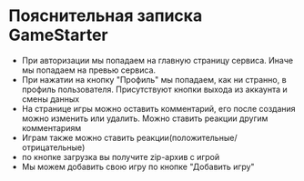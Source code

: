 # Пояснительная записка GameStarter

- При авторизации мы попадаем на главную страницу сервиса. Иначе мы попадаем на превью сервиса.
- При нажатии на кнопку "Профиль" мы попадаем, как ни странно, в профиль пользователя. Присутствуют кнопки выхода из аккаунта и смены данных
- На странице игры можно оставить комментарий, его после создания можно изменить или удалить. Можно ставить реакции другим комментариям
- Играм также можно ставить реакции(положительные/отрицательные)
- по кнопке загрузка вы получите zip-архив с игрой
- Мы можем добавить свою игру по кнопке "Добавить игру"
